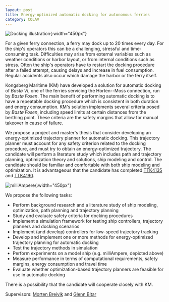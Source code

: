 ```yaml
---
layout: post
title: Energy-optimized automatic docking for autonomous ferries
category: COLAV
---
```


![Docking illustration]{:width="450px"}

For a given ferry connection, a ferry may dock up to 20 times every day.
For the ship's operators this can be a challenging, stressful and time-consuming task.
Difficulties may arise from external variables such as weather conditions or harbor layout, or from internal conditions such as stress.
Often the ship's operators have to restart the docking procedure after a failed attempt, causing delays and increase in fuel consumption.
Regular accidents also occur which damage the harbor or the ferry itself.

Kongsberg Maritime (KM) have developed a solution for automatic docking of _Bastø VI_, one of the ferries servicing the Horten--Moss connection, run by _Bastø Fosen_.
The main benefit of performing automatic docking is to have a repeatable docking procedure which is consistent in both duration and energy consumption.
KM's solution implements several criteria posed by _Bastø Fosen_, including speed limits at certain distances from the berthing point.
These criteria are the safety margins that allow for manual takeover in cause of failure.

We propose a project and master's thesis that consider developing an energy-optimized trajectory planner for automatic docking.
This trajectory planner must account for any safety criterion related to the docking procedure, and must try to obtain an energy-optimized trajectory.
The candidate will perform a literature study which includes path and trajectory planning, optimization theory and solutions, ship modeling and control.
The candidate should be familiar and comfortable with both ship modeling and optimization.
It is advantageous that the candidate has completed [TTK4135] and [TTK4190].

![milliAmpere]{:width="450px"}

We propose the following tasks:
* Perform background research and a literature study of ship modeling, optimization, path planning and trajectory planning
* Study and evaluate safety criteria for docking procedures
* Implement a simulation framework for testing ship controllers, trajectory planners and docking scenarios
* Implement (and develop) controllers for low-speed trajectory tracking
* Develop and implement one or more methods for energy-optimized trajectory planning for automatic docking
* Test the trajectory methods in simulation
* Perform experiments on a model ship (e.g. milliAmpere, depicted above)
* Measure performance in terms of computational requirements, safety margins, energy consumption and travel time
* Evaluate whether optimization-based trajectory planners are feasible for use in automatic docking

There is a possibility that the candidate will cooperate closely with KM.

Supervisors: [Morten Breivik] and [Glenn Bitar]

[Docking illustration]: {{site.url}}/assets/horten-docking.png
[milliAmpere]: {{site.url}}/assets/milliampere.jpg
[TTK4135]: https://www.ntnu.edu/studies/courses/TTK4135
[TTK4190]: https://www.ntnu.no/studier/emner/TTK4190
[Bitar2017]: http://hdl.handle.net/11250/2465617
[Morten Breivik]: https://www.ntnu.no/ansatte/morten.breivik
[Glenn Bitar]: https://www.ntnu.no/ansatte/glenn.bitar
